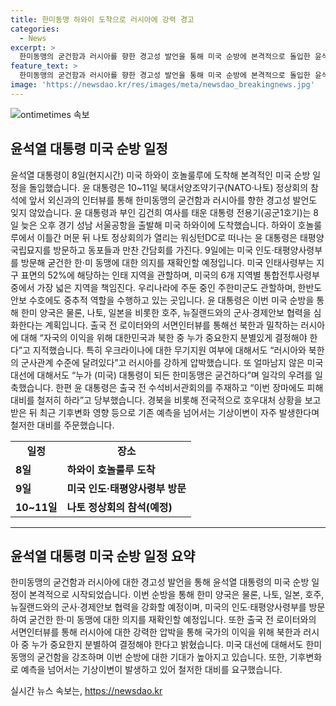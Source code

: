 ```yaml
---
title: 한미동맹 하와이 도착으로 러시아에 강력 경고
categories:
  - News
excerpt: >
  한미동맹의 굳건함과 러시아를 향한 경고성 발언을 통해 미국 순방에 본격적으로 돌입한 윤석열 대통령. 경기 성남 서울공항을 출발해 미국 하와이에 도착한 윤 대통령은 태평양 국립묘지를 방문하고 동포들과 만찬 간담회를 가진 뒤, 미국 인도·태평양사령부를 방문하여 한·미 동맹에 대한 의지를 재확인할 예정이다. 이와 함께 윤 대통령은 나토, 일본, 호주, 뉴질랜드와의 군사·경제안보 협력을 강화할 계획이며, 러시아에 대한 강력한 압박을 예고하였다. 또한 기후변화로 예측을 넘어서는 기상이변에 대비하는 것을 촉구했다.
feature_text: >
  한미동맹의 굳건함과 러시아를 향한 경고성 발언을 통해 미국 순방에 본격적으로 돌입한 윤석열 대통령. 경기 성남 서울공항을 출발해 미국 하와이에 도착한 윤 대통령은 태평양 국립묘지를 방문하고 동포들과 만찬 간담회를 가진 뒤, 미국 인도·태평양사령부를 방문하여 한·미 동맹에 대한 의지를 재확인할 예정이다. 이와 함께 윤 대통령은 나토, 일본, 호주, 뉴질랜드와의 군사·경제안보 협력을 강화할 계획이며, 러시아에 대한 강력한 압박을 예고하였다. 또한 기후변화로 예측을 넘어서는 기상이변에 대비하는 것을 촉구했다.
image: 'https://newsdao.kr/res/images/meta/newsdao_breakingnews.jpg'
---
```


<p><img src="https://newsdao.kr/res/images/meta/newsdao_breakingnews.jpg" alt="ontimetimes 속보" /></p>

<h2>윤석열 대통령 미국 순방 일정</h2>

<p data-ke-size="size16">윤석열 대통령이 8일(현지시간) 미국 하와이 호놀룰루에 도착해 본격적인 미국 순방 일정을 돌입했습니다. 윤 대통령은 10~11일 북대서양조약기구(NATO·나토) 정상회의 참석에 앞서 외신과의 인터뷰를 통해 한미동맹의 굳건함과 러시아를 향한 경고성 발언도 잊지 않았습니다. 윤 대통령과 부인 김건희 여사를 태운 대통령 전용기(공군1호기)는 8일 늦은 오후 경기 성남 서울공항을 출발해 미국 하와이에 도착했습니다. 하와이 호놀룰루에서 이틀간 머문 뒤 나토 정상회의가 열리는 워싱턴DC로 떠나는 윤 대통령은 태평양 국립묘지를 방문하고 동포들과 만찬 간담회를 가진다. 9일에는 미국 인도·태평양사령부를 방문해 굳건한 한·미 동맹에 대한 의지를 재확인할 예정입니다. 미국 인태사령부는 지구 표면의 52%에 해당하는 인태 지역을 관할하며, 미국의 6개 지역별 통합전투사령부 중에서 가장 넓은 지역을 책임진다. 우리나라에 주둔 중인 주한미군도 관할하며, 한반도 안보 수호에도 중추적 역할을 수행하고 있는 곳입니다. 윤 대통령은 이번 미국 순방을 통해 한미 양국은 물론, 나토, 일본을 비롯한 호주, 뉴질랜드와의 군사·경제안보 협력을 심화한다는 계획입니다. 출국 전 로이터와의 서면인터뷰를 통해선 북한과 밀착하는 러시아에 대해 “자국의 이익을 위해 대한민국과 북한 중 누가 중요한지 분별있게 결정해야 한다”고 지적했습니다. 특히 우크라이나에 대한 무기지원 여부에 대해서도 “러시아와 북한의 군사관계 수준에 달려있다”고 러시아를 강하게 압박했습니다. 또 얼마남지 않은 미국 대선에 대해서도 “누가 (미국) 대통령이 되든 한미동맹은 굳건하다”며 일각의 우려를 일축했습니다. 한편 윤 대통령은 출국 전 수석비서관회의를 주재하고 “이번 장마에도 피해 대비를 철저히 하라”고 당부했습니다. 경북을 비롯해 전국적으로 호우대처 상황을 보고받은 뒤 최근 기후변화 영향 등으로 기존 예측을 넘어서는 기상이변이 자주 발생한다며 철저한 대비를 주문했습니다.</p>

<table>
  <tbody>
    <tr>
      <td style="text-align: center; height: 17px;"><b>일정</b></td>
      <td style="text-align: center; height: 17px;"><b>장소</b></td>
    </tr>
    <tr>
      <td style="text-align: left; height: 17px;"><b>8일</b></td>
      <td style="text-align: left; height: 17px;"><b>하와이 호놀룰루 도착</b></td>
    </tr>
    <tr>
      <td style="text-align: left; height: 17px;"><b>9일</b></td>
      <td style="text-align: left; height: 17px;"><b>미국 인도·태평양사령부 방문</b></td>
    </tr>
    <tr>
      <td style="text-align: left; height: 17px;"><b>10~11일</b></td>
      <td style="text-align: left; height: 17px;"><b>나토 정상회의 참석(예정)</b></td>
    </tr>
  </tbody>
</table>

<hr>

<h2 data-ke-size="size26">윤석열 대통령 미국 순방 일정 요약</h2>

<p data-ke-size="size16">한미동맹의 굳건함과 러시아에 대한 경고성 발언을 통해 윤석열 대통령의 미국 순방 일정이 본격적으로 시작되었습니다. 이번 순방을 통해 한미 양국은 물론, 나토, 일본, 호주, 뉴질랜드와의 군사·경제안보 협력을 강화할 예정이며, 미국의 인도·태평양사령부를 방문하여 굳건한 한·미 동맹에 대한 의지를 재확인할 예정입니다. 또한 출국 전 로이터와의 서면인터뷰를 통해 러시아에 대한 강력한 압박을 통해 국가의 이익을 위해 북한과 러시아 중 누가 중요한지 분별하여 결정해야 한다고 밝혔습니다. 미국 대선에 대해서도 한미동맹의 굳건함을 강조하며 이번 순방에 대한 기대가 높아지고 있습니다. 또한, 기후변화로 예측을 넘어서는 기상이변이 발생하고 있어 철저한 대비를 요구했습니다.</p>
실시간 뉴스 속보는, <a href="https://newsdao.kr" rel="dofollow">https://newsdao.kr</a>


